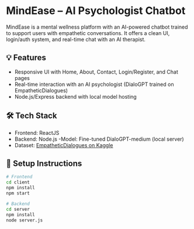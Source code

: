 # MindEase – AI Psychologist Chatbot

MindEase is a mental wellness platform with an AI-powered chatbot trained to support users with empathetic conversations. It offers a clean UI, login/auth system, and real-time chat with an AI therapist.

## 💡 Features
- Responsive UI with Home, About, Contact, Login/Register, and Chat pages
- Real-time interaction with an AI psychologist (DialoGPT trained on EmpatheticDialogues)
- Node.js/Express backend with local model hosting

## 🛠️ Tech Stack
- Frontend: ReactJS
- Backend: Node.js
-Model: Fine-tuned DialoGPT-medium (local server)
- Dataset: [EmpatheticDialogues on Kaggle](https://www.kaggle.com/datasets/atharvjairath/empathetic-dialogues-facebook-ai)

## 🚀 Setup Instructions
```bash
# Frontend
cd client
npm install
npm start

# Backend
cd server
npm install
node server.js
```
